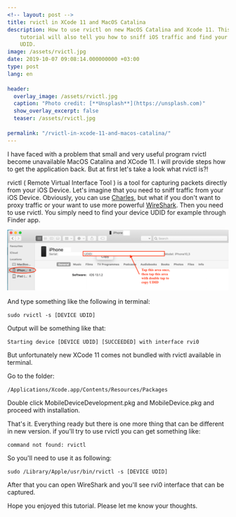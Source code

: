 ```yaml
---
<!-- layout: post -->
title: rvictl in XCode 11 and MacOS Catalina
description: How to use rvictl on new MacOS Catalina and Xcode 11. This
    tutorial will also tell you how to sniff iOS traffic and find your iOS Device
    UDID.
image: /assets/rvictl.jpg
date: 2019-10-07 09:08:14.000000000 +03:00
type: post
lang: en

header:
  overlay_image: /assets/rvictl.jpg
  caption: "Photo credit: [**Unsplash**](https://unsplash.com)"
  show_overlay_excerpt: false
  teaser: /assets/rvictl.jpg

permalink: "/rvictl-in-xcode-11-and-macos-catalina/"
---
```

I have faced with a problem that small and very useful program rvictl become unavailable MacOS Catalina and XCode 11\. I will provide steps how to get the application back. But at first let's take a look what rvictl is?!

rvictl ( Remote Virtual Interface Tool ) is a tool for capturing packets directly from your iOS Device. Let's imagine that you need to sniff traffic from your iOS Device. Obviously, you can use [Charles](https://www.charlesproxy.com), but what if you don't want to proxy traffic or your want to use more powerful [WireShark](https://www.wireshark.org). Then you need to use rvictl. You simply need to find your device UDID for example through Finder app.

![ios device udid catalina](/assets/image-3.png?fit=1024%2C282&ssl=1)

And type something like the following in terminal:
```
sudo rvictl -s [DEVICE UDID]
```
Output will be something like that:
```
Starting device [DEVICE UDID] [SUCCEEDED] with interface rvi0
```
But unfortunately new XCode 11 comes not bundled with rvictl available in terminal.

Go to the folder:
```
/Applications/Xcode.app/Contents/Resources/Packages
```
Double click MobileDeviceDevelopment.pkg and MobileDevice.pkg and proceed with installation.

That's it. Everything ready but there is one more thing that can be different in new version. if you'll try to use rvictl you can get something like:
```
command not found: rvictl
```
So you'll need to use it as following:
```
sudo /Library/Apple/usr/bin/rvictl -s [DEVICE UDID]
```
After that you can open WireShark and you'll see rvi0 interface that can be captured.

Hope you enjoyed this tutorial. Please let me know your thoughts.